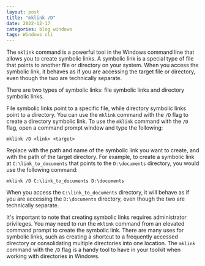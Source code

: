 ```yaml
---
layout: post
title: "mklink /D"
date: 2022-12-17
categories: blog windows
tags: Windows cli
---
```


The <code>mklink</code> command is a powerful tool in the Windows command line that allows you to create symbolic links. A symbolic link is a special type of file that points to another file or directory on your system. When you access the symbolic link, it behaves as if you are accessing the target file or directory, even though the two are technically separate.

There are two types of symbolic links: 
file symbolic links and directory symbolic links. 

File symbolic links point to a specific file, while directory symbolic links point to a directory. You can use the <code>mklink</code> command with the <code>/D</code> flag to create a directory symbolic link.
To use the <code>mklink</code> command with the <code>/D</code> flag, open a command prompt window and type the following:

```
mklink /D <link> <target>
```

Replace <code><link></code> with the path and name of the symbolic link you want to create, and <code><target></code> with the path of the target directory. 
For example, to create a symbolic link at <code>C:\link_to_documents</code> that points to the <code>D:\documents</code> directory, you would use the following command:

```
mklink /D C:\link_to_documents D:\documents
```

When you access the <code>C:\link_to_documents</code> directory, it will behave as if you are accessing the <code>D:\documents</code> directory, even though the two are technically separate.

It's important to note that creating symbolic links requires administrator privileges. You may need to run the <code>mklink</code> command from an elevated command prompt to create the symbolic link.
There are many uses for symbolic links, such as creating a shortcut to a frequently accessed directory or consolidating multiple directories into one location. The <code>mklink</code> command with the <code>/D</code> flag is a handy tool to have in your toolkit when working with directories in Windows.
